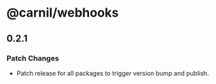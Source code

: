 # @carnil/webhooks

## 0.2.1

### Patch Changes

- Patch release for all packages to trigger version bump and publish.
